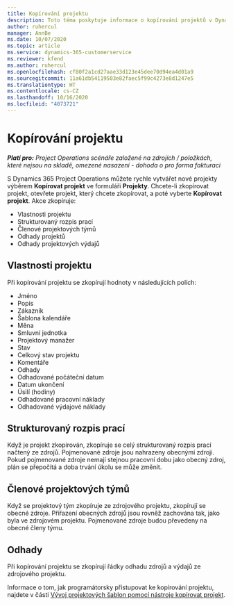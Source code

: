```yaml
---
title: Kopírování projektu
description: Toto téma poskytuje informace o kopírování projektů v Dynamics 365 Project Operations.
author: ruhercul
manager: AnnBe
ms.date: 10/07/2020
ms.topic: article
ms.service: dynamics-365-customerservice
ms.reviewer: kfend
ms.author: ruhercul
ms.openlocfilehash: cf80f2a1cd27aae33d123e45dee70d94ea4d01a9
ms.sourcegitcommit: 11a61db54119503e82faec5f99c4273e8d1247e5
ms.translationtype: HT
ms.contentlocale: cs-CZ
ms.lasthandoff: 10/16/2020
ms.locfileid: "4073721"
---
```

# <a name="copy-a-project"></a>Kopírování projektu

_**Platí pro:** Project Operations scénáře založené na zdrojích / položkách, které nejsou na skladě, omezené nasazení - dohoda o pro forma fakturaci_

S Dynamics 365 Project Operations můžete rychle vytvářet nové projekty výběrem **Kopírovat projekt** ve formuláři **Projekty**. Chcete-li zkopírovat projekt, otevřete projekt, který chcete zkopírovat, a poté vyberte **Kopírovat projekt**. Akce zkopíruje:

- Vlastnosti projektu
- Strukturovaný rozpis prací
- Členové projektových týmů
- Odhady projektů
- Odhady projektových výdajů

## <a name="project-properties"></a>Vlastnosti projektu

Při kopírování projektu se zkopírují hodnoty v následujících polích:

- Jméno
- Popis
- Zákazník
- Šablona kalendáře
- Měna
- Smluvní jednotka
- Projektový manažer
- Stav
- Celkový stav projektu
- Komentáře
- Odhady
- Odhadované počáteční datum
- Datum ukončení
- Úsilí (hodiny)
- Odhadované pracovní náklady
- Odhadované výdajové náklady

## <a name="work-breakdown-structure"></a>Strukturovaný rozpis prací

Když je projekt zkopírován, zkopíruje se celý strukturovaný rozpis prací načtený ze zdrojů. Pojmenované zdroje jsou nahrazeny obecnými zdroji. Pokud pojmenované zdroje nemají stejnou pracovní dobu jako obecný zdroj, plán se přepočítá a doba trvání úkolu se může změnit.

## <a name="project-team-members"></a>Členové projektových týmů

Když se projektový tým zkopíruje ze zdrojového projektu, zkopírují se obecné zdroje. Přiřazení obecných zdrojů jsou rovněž zachována tak, jako byla ve zdrojovém projektu. Pojmenované zdroje budou převedeny na obecné členy týmu.

## <a name="estimates"></a>Odhady

Při kopírování projektu se zkopírují řádky odhadu zdrojů a výdajů ze zdrojového projektu. 

Informace o tom, jak programátorsky přistupovat ke kopírování projektu, najdete v části [Vývoj projektových šablon pomocí nástroje kopírovat projekt](dev-copy-project.md).
